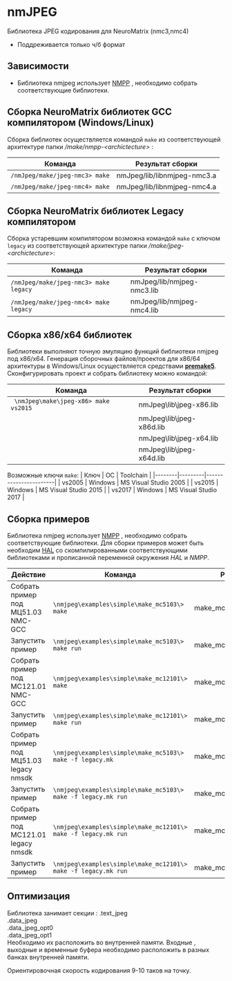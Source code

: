 # nmJPEG
Библиотека JPEG кодирования для NeuroMatrix (nmc3,nmc4)
- Поддреживается только ч/б формат


## Зависимости
- Библиотека nmjpeg использует  [NMPP](https://github.com/RC-MODULE/nmpp) , необходимо собрать соответствующие библиотеки. 

## Сборка NeuroMatrix библиотек  GCC  компилятором (Windows/Linux)
  Сборка библиотек осуществляется командой ```make``` из соответствующей архитектуре папки */make/nmpp-\<archictecture\>* :  

| Команда 									| Результат сборки         |
|-------------------------------------------|--------------------------|
|``` /nmJpeg/make/jpeg-nmc3> make ```  		| nmJpeg/lib/libnmjpeg-nmc3.a  |
|``` /nmJpeg/make/jpeg-nmc4> make ```  		| nmJpeg/lib/libnmjpeg-nmc4.a  |


## Сборка NeuroMatrix библиотек Legacy  компилятором 
  Сборка устаревшим компилятором возможна командой ```make``` с ключом ```legacy``` из соответствующей архитектуре папки */make/jpeg-\<archictecture\>*:   

| Команда 											| Результат сборки 	      |
|-----------------------------------------------	|-------------------------|
|```/nmJpeg/make/jpeg-nmc3> make legacy```  			| nmJpeg/lib/nmjpeg-nmc3.lib  |
|```/nmJpeg/make/jpeg-nmc4> make legacy```  			| nmJpeg/lib/nmjpeg-nmc4.lib  |


## Сборка x86/x64 библиотек  
 Библиотеки выполняют точную эмуляцию функций библиотеки nmjpeg под x86/x64. 
 Генерация сборочных файлов/проектов для x86/64 архитектуры в Windows/Linux оcуществляется средствами [**premake5**](https://premake.github.io/).  
Сконфигурировать проект и собрать библиотеку можно командой:   

| Команда                                   | Результат сборки               |
|-------------------------------------------|------------------------------- |
|``` \nmJpeg\make\jpeg-x86> make vs2015```	| nmJpeg\lib\jpeg-x86.lib          |
|											| nmJpeg\lib\jpeg-x86d.lib         | 
|											| nmJpeg\lib\jpeg-x64.lib          |
|											| nmJpeg\lib\jpeg-x64d.lib         |
 


Возможные ключи ```make```:
| Ключ   | ОС      | Toolchain             |
|--------|---------|-----------------------|
| vs2005 | Windows | MS Visual Studio 2005 |
| vs2015 | Windows | MS Visual Studio 2015 |
| vs2017 | Windows | MS Visual Studio 2017 |



## Сборка примеров  
Библиотека nmjpeg использует  [NMPP](https://github.com/RC-MODULE/nmpp) , необходимо собрать соответствующие библиотеки. 
Для сборки  примеров  может быть необходим [HAL](https://github.com/RC-MODULE/hal) со скомпилированными соответствующими библиотеками и прописанной переменной окружения *HAL* и *NMPP*.
 
 
|Действие                       	| Команда                                                           	| Результат                	|
|-------------------------------	|-------------------------------------------------------------------	|--------------------------	|
|Собрать пример под МЦ51.03 NMC-GCC	|```\nmjpeg\examples\simple\make_mc5103\> make  ```						| make_mc5103\>main 		|
|Запустить пример 					|```\nmjpeg\examples\simple\make_mc5103\> make run ```					| make_mc5103\>out.jpg     	| 
|Собрать пример под МС121.01 NMC-GCC|```\nmjpeg\examples\simple\make_mc12101\> make  ```					| make_mc12101\>main 		|
|Запустить пример 					|```\nmjpeg\examples\simple\make_mc12101\> make run ```					| make_mc12101\>out.jpg    	| 
|Собрать пример под МЦ51.03 legacy nmsdk|```\nmjpeg\examples\simple\make_mc5103\> make -f legacy.mk ```		| make_mc5103\>main.abs 	|
|Запустить пример 					|```\nmjpeg\examples\simple\make_mc5103\> make -f legacy.mk run ```		| make_mc5103\>out.jpg    	| 
|Собрать пример под МС121.01 legacy nmsdk|```\nmjpeg\examples\simple\make_mc12101\> make -f legacy.mk run ```| make_mc12101\>main.abs 	|
|Запустить пример 					|```\nmjpeg\examples\simple\make_mc12101\> make -f legacy.mk run ```	| make_mc12101\>out.jpg   	|	 

## Оптимизация 
Библиотека занимает секции :
.text_jpeg 			
.data_jpeg			
.data_jpeg_opt0		
.data_jpeg_opt1		
Необходимо их расположить во внутренней памяти. 
Входные , выходные и временные буфера необходимо расположить в разных банках внутренней памяти. 

Ориентировочная скорость кодирования 9-10 таков на точку. 
